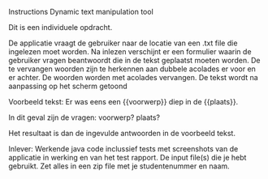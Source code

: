 Instructions
Dynamic text manipulation tool

Dit is een individuele opdracht.

De applicatie vraagt de gebruiker naar de locatie van een .txt file die ingelezen moet worden.
Na inlezen verschijnt er een formulier waarin de gebruiker vragen beantwoordt die in de tekst geplaatst moeten worden.
De te vervangen woorden zijn te herkennen aan dubbele acolades er voor en er achter. De woorden worden met acolades vervangen.
De tekst wordt na aanpassing op het scherm getoond

Voorbeeld tekst:
Er was eens een {{voorwerp}} diep in de {{plaats}}.

In dit geval zijn de vragen:
voorwerp?
plaats?

Het resultaat is dan de ingevulde antwoorden in de voorbeeld tekst.

Inlever:
Werkende java code inclussief tests met screenshots van de applicatie in werking en van het test rapport.
De input file(s) die je hebt gebruikt.
Zet alles in een zip file met je studentenummer en naam.

